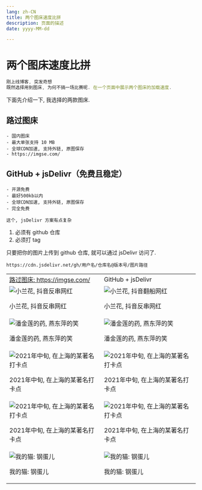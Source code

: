 ```yaml
---
lang: zh-CN
title: 两个图床速度比拼
description: 页面的描述
date: yyyy-MM-dd

---
```


# 两个图床速度比拼

```javascript
刚上线博客, 突发奇想
既然选择用到图床, 为何不搞一场比赛呢. 在一个页面中展示两个图床的加载速度.
```

下面先介绍一下, 我选择的两款图床.

## 路过图床
    - 国内图床
    - 最大单张支持 10 MB
    - 全球CDN加速, 支持外链, 原图保存
    - https://imgse.com/

## GitHub + jsDelivr（免费且稳定）
    - 开源免费
    - 最好500kb以内
    - 全球CDN加速, 支持外链, 原图保存
    - 完全免费

    这个, jsDelivr 方案有点复杂

1. 必须有 github 仓库
2. 必须打 tag

只要把你的图片上传到 github 仓库, 就可以通过 jsDelivr 访问了.

```javaascriptt
https://cdn.jsdelivr.net/gh/用户名/仓库名@版本号/图片路径
```


<table>
    <tbody>
  <tr>
    <td style="width: 50%;">
        <a href="https://imgse.com/" target="_blank">路过图床: https://imgse.com/</a>
    </td>
    <td style="width: 50%;">
        GitHub + jsDelivr
    </td>
  </tr>
  <tr>
    <td style="width: 50%;">
    <img src="https://s21.ax1x.com/2025/01/15/pEFFmuR.jpg" alt="小兰花, 抖音反串网红" title="小兰花, 抖音反串网红"  />
    <p>
        小兰花, 抖音反串网红
    </p>
    </td>
    <td style="width: 50%;"><img src="https://cdn.jsdelivr.net/gh/CoderXiaoShi/CoderXiaoShi.github.io@0.0.1/docs/images/xiaolanhua.jpg" alt="小兰花, 抖音翻船网红"  />
        <p>
        小兰花, 抖音反串网红
    </p>
    </td>
  </tr>
  <tr>
    <td>
        <img src="https://s21.ax1x.com/2025/01/15/pEFFJvd.jpg" alt="潘金莲的药, 燕东萍的笑"  />
        <p>潘金莲的药, 燕东萍的笑</p>
    </td>
    <td><img src="https://cdn.jsdelivr.net/gh/CoderXiaoShi/CoderXiaoShi.github.io@0.0.1/docs/images/yaandongp.jpg" alt="潘金莲的药, 燕东萍的笑"  />
        <p>潘金莲的药, 燕东萍的笑</p>
    </td>
  </tr>
  <tr>
    <td>
        <img src="https://s21.ax1x.com/2025/01/15/pEFFUbt.jpg" alt="2021年中旬, 在上海的某著名打卡点" />
        <p>2021年中旬, 在上海的某著名打卡点</p>
    </td>
    <td>
        <img src="https://cdn.jsdelivr.net/gh/CoderXiaoShi/CoderXiaoShi.github.io@0.0.1/docs/images/52690e529ffd951768ad505f5da38cf.jpg" alt="2021年中旬, 在上海的某著名打卡点" />
        <p>2021年中旬, 在上海的某著名打卡点</p>
    </td>
  </tr>
  <tr>
    <td>
        <img src="https://s21.ax1x.com/2025/01/15/pEFFNDI.jpg" alt="2021年中旬, 在上海的某著名打卡点" />
        <p>2021年中旬, 在上海的某著名打卡点</p>
    </td>
    <td>
        <img src="https://cdn.jsdelivr.net/gh/CoderXiaoShi/CoderXiaoShi.github.io@0.0.1/docs/images/b07b5dca9f5cf4518dab6bd094915b2.jpg" alt="2021年中旬, 在上海的某著名打卡点" />
        <p>2021年中旬, 在上海的某著名打卡点</p>
    </td>
  </tr>
  <tr>
    <td>
        <img src="https://s21.ax1x.com/2025/01/15/pEFFtKA.jpg" alt="我的猫: 钢蛋儿"  />
        <p>我的猫: 钢蛋儿</p>
    </td>
    <td>
        <img src="https://cdn.jsdelivr.net/gh/CoderXiaoShi/CoderXiaoShi.github.io@0.0.1/docs/images/c2d20b4c14fb269eb44f0fd9a86928e.jpeg" alt="我的猫: 钢蛋儿"  />
        <p>我的猫: 钢蛋儿</p>
    </td>
  </tr>
</tbody>
</table>


